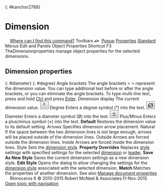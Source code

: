 ---
---

{: #kanchor2788}
# Dimension
 [![images/transparent.gif](images/transparent.gif)Where can I find this command?](javascript:void(0);) Toolbars
![images/properties.png](images/properties.png) [Popup](popup-toolbar.html)  [Properties](properties-toolbar.html)  [Standard](standard-toolbar.html) 
Menus
Edit and Panels
Object Properties
Shortcut
F3
TheDimensionproperties manage object properties for the selected dimensions.

## Dimension properties
{: #diameter}
{: #degree}
Angle brackets
The angle brackets &lt; &gt; represent the dimension value. You can type additional text before or after the angle brackets, or you can eliminate the angle brackets.
To type multi-line text, press and hold [Ctrl](ctrl-key.html) and press [Enter](enter-key.html).
Dimension display
The current dimension value.
![images/leaderdegree.png](images/leaderdegree.png)Degree
Enters a degree symbol (°) into the text.
![images/leaderdiameter.png](images/leaderdiameter.png)Diameter
Enters a diameter symbol (Ø) into the text.
![images/leaderplusminus.png](images/leaderplusminus.png)Plus/Minus
Enters a plus/minus symbol (±) into the text.
 **Default** 
Restores the dimension value to its default setting.
Arrows
Specifies dimension arrow placement.
Natural
If the space between the two dimension lines is not large enough, arrows will be placed outside of the dimension lines.
Outside
Arrows are forced outside the dimension lines.
Inside
Arrows are forced inside the dimension lines.
Style
Sets the [dimension style](dimensions-style.html).
 **Property Overrides** 
Replaces [style](dimensions-style.html) settings with specified settings for the selected [dimension](#) or [leader](leader.html).
 **Save As New Style** 
Saves the current dimension settings as a new dimension style.
 **Edit Style** 
Opens the dialog to allow changing the settings for the [dimension style](dimensions-style.html) associated with the selected dimension.
 **Match** 
Matches the properties of another dimension.
See also
 [Manage document properties](sak-documentproperties.html) 
&#160;
&#160;
Rhinoceros 6 © 2010-2015 Robert McNeel &amp; Associates.11-Nov-2015
 [Open topic with navigation](dimension.html) 

